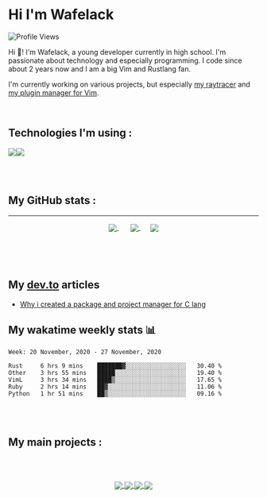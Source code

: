 Hi I'm Wafelack
===============


<img align="center" alt="Profile Views" src="https://komarev.com/ghpvc/?username=Wafelack">

Hi 🖖!
I'm Wafelack, a young developer currently in high school. I'm passionate about technology and especially programming. I code since about 2 years now and I am a big Vim and Rustlang fan.
<br>

I'm currently working on various projects, but especially [my raytracer](https://github.com/wafelack/raytracer) and [my plugin manager for Vim](https://github.com/wafelack/vlugger).

 <br>


**Technologies I'm using** :
----------------------------

  <img src="https://img.shields.io/badge/rust%20-%23cc5500.svg?&style=for-the-badge&logo=rust&logoColor=white"/><img src="https://img.shields.io/badge/VimScript-%2322aa22.svg?&style=for-the-badge&logo=vim&logoColor=white"/>


<br>
<br>

**My GitHub stats** :
---------------------
___

<p align="center">
<a href="https://github.com/anuraghazra/github-readme-stats">
<img align="center" src="https://github-readme-stats.vercel.app/api?username=wafelack&custom_title=Wafelack contributions :&show_icons=true&title_color=bbbbbb&text_color=dddddd&icon_color=990000&bg_color=111111" />
</a>
  &nbsp;&nbsp;&nbsp;&nbsp;&nbsp;
<a href="https://github.com/anuraghazra/github-readme-stats">
<img align="center" src="https://github-readme-stats.vercel.app/api/top-langs/?username=wafelack&langs_count=7&title_color=bbbbbb&text_color=dddddd&icon_color=990000&layout=compact&bg_color=111111&hide=html,css"/>
</a>
&nbsp;&nbsp;&nbsp;&nbsp;
 <a href="https://github.com/ryo-ma/github-profile-trophy">
  <img align="center" src="https://github-profile-trophy.vercel.app/?username=wafelack&theme=monokai&column=3&margin-w=15&margin-h=15&title=Followers,Star,Commit,PR,Issue,Repositories"/>
</a>
</a>
</p>

<br>
<br>
<br>

## My [dev.to](https://dev.to/wafelack) articles

<!-- DEVTO:START -->
- [Why i created a package and project manager for C lang](https://dev.to/wafelack/why-i-created-a-package-and-project-manager-for-c-lang-5f65)
<!-- DEVTO:END -->

## My wakatime weekly stats 📊

<!--START_SECTION:waka-->
```text
Week: 20 November, 2020 - 27 November, 2020

Rust     6 hrs 9 mins    ███████▓░░░░░░░░░░░░░░░░░   30.40 % 
Other    3 hrs 55 mins   █████░░░░░░░░░░░░░░░░░░░░   19.40 % 
VimL     3 hrs 34 mins   ████▒░░░░░░░░░░░░░░░░░░░░   17.65 % 
Ruby     2 hrs 14 mins   ██▓░░░░░░░░░░░░░░░░░░░░░░   11.06 % 
Python   1 hr 51 mins    ██▒░░░░░░░░░░░░░░░░░░░░░░   09.16 % 
```
<!--END_SECTION:waka-->

<br>
<br>

**My main projects** :
----------------------

<br>
<br>

<p align="center">
<a href="https://github.com/Wmanage/wng">
  <!-- Change the `github-readme-stats.anuraghazra1.vercel.app` to `github-readme-stats.vercel.app`  -->
  <img align="center" src="https://github-readme-stats.vercel.app/api/pin/?username=wmanage&repo=wng&title_color=dea584&text_color=dddddd&icon_color=990000&bg_color=111111" />
</a>    
<a href="https://github.com/wafelack/raytracer">
  <!-- Change the `github-readme-stats.anuraghazra1.vercel.app` to `github-readme-stats.vercel.app`  -->
  <img align="center" src="https://github-readme-stats.vercel.app/api/pin/?username=wafelack&repo=raytracer&title_color=dea584&text_color=dddddd&icon_color=990000&bg_color=111111" />
</a>

<a href="https://github.com/wafelack/sendfile">
  <!-- Change the `github-readme-stats.anuraghazra1.vercel.app` to `github-readme-stats.vercel.app`  -->
  <img align="center" src="https://github-readme-stats.vercel.app/api/pin/?username=wafelack&repo=sendfile&title_color=dea584&text_color=dddddd&icon_color=990000&bg_color=111111" />
</a>

<a href="https://github.com/wafelack/vlugger">
  <!-- Change the `github-readme-stats.anuraghazra1.vercel.app` to `github-readme-stats.vercel.app`  -->
  <img align="center" src="https://github-readme-stats.vercel.app/api/pin/?username=wafelack&repo=vlugger&title_color=dea584&text_color=dddddd&icon_color=990000&bg_color=111111" />
</a>
  </p>
